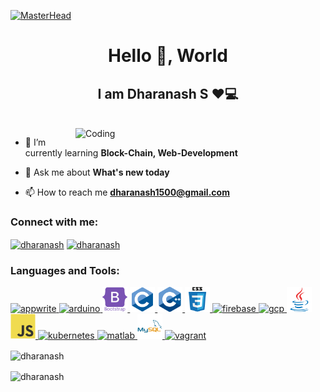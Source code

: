 [![MasterHead](https://th.bing.com/th/id/R.e7244a8c2d4385ccbe6e7cf8436433c3?rik=CRcH2VwhFqUUcw&riu=http%3a%2f%2fwww.cirencommunications.com%2fwp-content%2fuploads%2f2015%2f10%2fInside-Banner-Animated.gif&ehk=hoocLzehfla%2fTjkB1CAdfNgpRa9fQUJSfx8MtP5xazE%3d&risl=&pid=ImgRaw&r=0)](https://dharanash.io)

<h1 align="center">Hello 👋, World </h1>
<h2 align="center">I am Dharanash S ❤💻</h2>
<br>
<img align="right" alt="Coding" width="400" src="https://www.iihglobal.com/wp-content/uploads/2019/02/dcsad.gif">

- 🌱 I’m currently learning **Block-Chain, Web-Development**

- 💬 Ask me about **What's new today**

- 📫 How to reach me **dharanash1500@gmail.com**

<h3 align="left">Connect with me:</h3>
<p align="left">
<a href="https://linkedin.com/in/dharanash" target="blank"><img align="center" src="https://raw.githubusercontent.com/rahuldkjain/github-profile-readme-generator/master/src/images/icons/Social/linked-in-alt.svg" alt="dharanash" height="30" width="40" /></a>
<a href="https://auth.geeksforgeeks.org/user/dharanash" target="blank"><img align="center" src="https://raw.githubusercontent.com/rahuldkjain/github-profile-readme-generator/master/src/images/icons/Social/geeks-for-geeks.svg" alt="dharanash" height="30" width="40" /></a>
</p>
</p>

<h3 align="left">Languages and Tools:</h3>
<p align="left"> <a href="https://appwrite.io" target="_blank" rel="noreferrer"> <img src="https://www.vectorlogo.zone/logos/appwriteio/appwriteio-icon.svg" alt="appwrite" width="40" height="40"/> </a> <a href="https://www.arduino.cc/" target="_blank" rel="noreferrer"> <img src="https://cdn.worldvectorlogo.com/logos/arduino-1.svg" alt="arduino" width="40" height="40"/> </a> <a href="https://getbootstrap.com" target="_blank" rel="noreferrer"> <img src="https://raw.githubusercontent.com/devicons/devicon/master/icons/bootstrap/bootstrap-plain-wordmark.svg" alt="bootstrap" width="40" height="40"/> </a> <a href="https://www.cprogramming.com/" target="_blank" rel="noreferrer"> <img src="https://raw.githubusercontent.com/devicons/devicon/master/icons/c/c-original.svg" alt="c" width="40" height="40"/> </a> <a href="https://www.w3schools.com/cpp/" target="_blank" rel="noreferrer"> <img src="https://raw.githubusercontent.com/devicons/devicon/master/icons/cplusplus/cplusplus-original.svg" alt="cplusplus" width="40" height="40"/> </a> <a href="https://www.w3schools.com/css/" target="_blank" rel="noreferrer"> <img src="https://raw.githubusercontent.com/devicons/devicon/master/icons/css3/css3-original-wordmark.svg" alt="css3" width="40" height="40"/> </a> <a href="https://firebase.google.com/" target="_blank" rel="noreferrer"> <img src="https://www.vectorlogo.zone/logos/firebase/firebase-icon.svg" alt="firebase" width="40" height="40"/> </a> <a href="https://cloud.google.com" target="_blank" rel="noreferrer"> <img src="https://www.vectorlogo.zone/logos/google_cloud/google_cloud-icon.svg" alt="gcp" width="40" height="40"/> </a> <a href="https://www.java.com" target="_blank" rel="noreferrer"> <img src="https://raw.githubusercontent.com/devicons/devicon/master/icons/java/java-original.svg" alt="java" width="40" height="40"/> </a> <a href="https://developer.mozilla.org/en-US/docs/Web/JavaScript" target="_blank" rel="noreferrer"> <img src="https://raw.githubusercontent.com/devicons/devicon/master/icons/javascript/javascript-original.svg" alt="javascript" width="40" height="40"/> </a> <a href="https://kubernetes.io" target="_blank" rel="noreferrer"> <img src="https://www.vectorlogo.zone/logos/kubernetes/kubernetes-icon.svg" alt="kubernetes" width="40" height="40"/> </a> <a href="https://www.mathworks.com/" target="_blank" rel="noreferrer"> <img src="https://upload.wikimedia.org/wikipedia/commons/2/21/Matlab_Logo.png" alt="matlab" width="40" height="40"/> </a> <a href="https://www.mysql.com/" target="_blank" rel="noreferrer"> <img src="https://raw.githubusercontent.com/devicons/devicon/master/icons/mysql/mysql-original-wordmark.svg" alt="mysql" width="40" height="40"/> </a> <a href="https://www.vagrantup.com/" target="_blank" rel="noreferrer"> <img src="https://www.vectorlogo.zone/logos/vagrantup/vagrantup-icon.svg" alt="vagrant" width="40" height="40"/> </a> </p>

<p><img align="center" src="https://github-readme-stats.vercel.app/api/top-langs?username=dharanash&show_icons=true&locale=en&layout=compact" alt="dharanash" /></p>

<p><img align="center" src="https://github-readme-streak-stats.herokuapp.com/?user=dharanash&" alt="dharanash" /></p>
